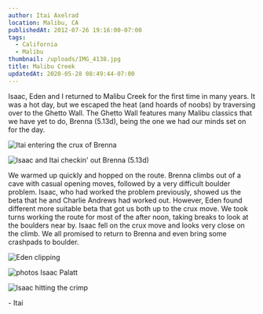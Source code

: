 ```yaml
---
author: Itai Axelrad
location: Malibu, CA
publishedAt: 2012-07-26 19:16:00-07:00
tags:
  - California
  - Malibu
thumbnail: /uploads/IMG_4138.jpg
title: Malibu Creek
updatedAt: 2020-05-28 08:49:44-07:00
---
```


Isaac, Eden and I returned to Malibu Creek for the first time in many years. It was a hot day, but we escaped the heat (and hoards of noobs) by traversing over to the Ghetto Wall. The Ghetto Wall features many Malibu classics that we have yet to do, Brenna (5.13d), being the one we had our minds set on for the day.

![Itai entering the crux of Brenna](/uploads/IMG_4138.jpg)

![Isaac and Itai checkin' out Brenna (5.13d)](/uploads/IMG_4095.jpg)

We warmed up quickly and hopped on the route. Brenna climbs out of a cave with casual opening moves, followed by a very difficult boulder problem. Isaac, who had worked the problem previously, showed us the beta that he and Charlie Andrews had worked out. However, Eden found different more suitable beta that got us both up to the crux move. We took turns working the route for most of the after noon, taking breaks to look at the boulders near by. Isaac fell on the crux move and looks very close on the climb. We all promised to return to Brenna and even bring some crashpads to boulder.

![Eden clipping](/uploads/IMG_4164.jpg)

![photos Isaac Palatt](/uploads/IMG_4156.jpg)

![Isaac hitting the crimp](/uploads/IMG_4084.jpg)

\- Itai
